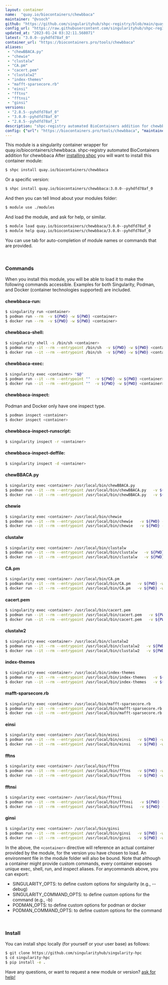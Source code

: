```yaml
---
layout: container
name:  "quay.io/biocontainers/chewbbaca"
maintainer: "@vsoch"
github: "https://github.com/singularityhub/shpc-registry/blob/main/quay.io/biocontainers/chewbbaca/container.yaml"
config_url: "https://raw.githubusercontent.com/singularityhub/shpc-registry/main/quay.io/biocontainers/chewbbaca/container.yaml"
updated_at: "2023-01-24 03:32:11.568071"
latest: "3.0.0--pyhdfd78af_0"
container_url: "https://biocontainers.pro/tools/chewbbaca"
aliases:
 - "chewBBACA.py"
 - "chewie"
 - "clustalw"
 - "CA.pm"
 - "cacert.pem"
 - "clustalw2"
 - "index-themes"
 - "mafft-sparsecore.rb"
 - "einsi"
 - "fftns"
 - "fftnsi"
 - "ginsi"
versions:
 - "2.8.5--pyhdfd78af_0"
 - "3.0.0--pyhdfd78af_0"
 - "2.8.5--pyhdfd78af_1"
description: "shpc-registry automated BioContainers addition for chewbbaca"
config: {"url": "https://biocontainers.pro/tools/chewbbaca", "maintainer": "@vsoch", "description": "shpc-registry automated BioContainers addition for chewbbaca", "latest": {"3.0.0--pyhdfd78af_0": "sha256:293aba861b02baa4bfef96577bc3e10a71381acdefc4117d3f6682ef71304aab"}, "tags": {"2.8.5--pyhdfd78af_0": "sha256:3c32318871e17ad1e6b4b0d38085fb6ca25e250ced5721798705944d8fc3c9a0", "3.0.0--pyhdfd78af_0": "sha256:293aba861b02baa4bfef96577bc3e10a71381acdefc4117d3f6682ef71304aab", "2.8.5--pyhdfd78af_1": "sha256:4cd89b7427fcfeb607852783168b8cffbc22578b935dc06dc3e52d0193ecff15"}, "docker": "quay.io/biocontainers/chewbbaca", "aliases": {"chewBBACA.py": "/usr/local/bin/chewBBACA.py", "chewie": "/usr/local/bin/chewie", "clustalw": "/usr/local/bin/clustalw", "CA.pm": "/usr/local/bin/CA.pm", "cacert.pem": "/usr/local/bin/cacert.pem", "clustalw2": "/usr/local/bin/clustalw2", "index-themes": "/usr/local/bin/index-themes", "mafft-sparsecore.rb": "/usr/local/bin/mafft-sparsecore.rb", "einsi": "/usr/local/bin/einsi", "fftns": "/usr/local/bin/fftns", "fftnsi": "/usr/local/bin/fftnsi", "ginsi": "/usr/local/bin/ginsi"}}
---
```


This module is a singularity container wrapper for quay.io/biocontainers/chewbbaca.
shpc-registry automated BioContainers addition for chewbbaca
After [installing shpc](#install) you will want to install this container module:


```bash
$ shpc install quay.io/biocontainers/chewbbaca
```

Or a specific version:

```bash
$ shpc install quay.io/biocontainers/chewbbaca:3.0.0--pyhdfd78af_0
```

And then you can tell lmod about your modules folder:

```bash
$ module use ./modules
```

And load the module, and ask for help, or similar.

```bash
$ module load quay.io/biocontainers/chewbbaca/3.0.0--pyhdfd78af_0
$ module help quay.io/biocontainers/chewbbaca/3.0.0--pyhdfd78af_0
```

You can use tab for auto-completion of module names or commands that are provided.

<br>

### Commands

When you install this module, you will be able to load it to make the following commands accessible.
Examples for both Singularity, Podman, and Docker (container technologies supported) are included.

#### chewbbaca-run:

```bash
$ singularity run <container>
$ podman run --rm  -v ${PWD} -w ${PWD} <container>
$ docker run --rm  -v ${PWD} -w ${PWD} <container>
```

#### chewbbaca-shell:

```bash
$ singularity shell -s /bin/sh <container>
$ podman run --it --rm --entrypoint /bin/sh  -v ${PWD} -w ${PWD} <container>
$ docker run --it --rm --entrypoint /bin/sh  -v ${PWD} -w ${PWD} <container>
```

#### chewbbaca-exec:

```bash
$ singularity exec <container> "$@"
$ podman run --it --rm --entrypoint ""  -v ${PWD} -w ${PWD} <container> "$@"
$ docker run --it --rm --entrypoint ""  -v ${PWD} -w ${PWD} <container> "$@"
```

#### chewbbaca-inspect:

Podman and Docker only have one inspect type.

```bash
$ podman inspect <container>
$ docker inspect <container>
```

#### chewbbaca-inspect-runscript:

```bash
$ singularity inspect -r <container>
```

#### chewbbaca-inspect-deffile:

```bash
$ singularity inspect -d <container>
```


#### chewBBACA.py

```bash
$ singularity exec <container> /usr/local/bin/chewBBACA.py
$ podman run --it --rm --entrypoint /usr/local/bin/chewBBACA.py   -v ${PWD} -w ${PWD} <container> -c " $@"
$ docker run --it --rm --entrypoint /usr/local/bin/chewBBACA.py   -v ${PWD} -w ${PWD} <container> -c " $@"
```


#### chewie

```bash
$ singularity exec <container> /usr/local/bin/chewie
$ podman run --it --rm --entrypoint /usr/local/bin/chewie   -v ${PWD} -w ${PWD} <container> -c " $@"
$ docker run --it --rm --entrypoint /usr/local/bin/chewie   -v ${PWD} -w ${PWD} <container> -c " $@"
```


#### clustalw

```bash
$ singularity exec <container> /usr/local/bin/clustalw
$ podman run --it --rm --entrypoint /usr/local/bin/clustalw   -v ${PWD} -w ${PWD} <container> -c " $@"
$ docker run --it --rm --entrypoint /usr/local/bin/clustalw   -v ${PWD} -w ${PWD} <container> -c " $@"
```


#### CA.pm

```bash
$ singularity exec <container> /usr/local/bin/CA.pm
$ podman run --it --rm --entrypoint /usr/local/bin/CA.pm   -v ${PWD} -w ${PWD} <container> -c " $@"
$ docker run --it --rm --entrypoint /usr/local/bin/CA.pm   -v ${PWD} -w ${PWD} <container> -c " $@"
```


#### cacert.pem

```bash
$ singularity exec <container> /usr/local/bin/cacert.pem
$ podman run --it --rm --entrypoint /usr/local/bin/cacert.pem   -v ${PWD} -w ${PWD} <container> -c " $@"
$ docker run --it --rm --entrypoint /usr/local/bin/cacert.pem   -v ${PWD} -w ${PWD} <container> -c " $@"
```


#### clustalw2

```bash
$ singularity exec <container> /usr/local/bin/clustalw2
$ podman run --it --rm --entrypoint /usr/local/bin/clustalw2   -v ${PWD} -w ${PWD} <container> -c " $@"
$ docker run --it --rm --entrypoint /usr/local/bin/clustalw2   -v ${PWD} -w ${PWD} <container> -c " $@"
```


#### index-themes

```bash
$ singularity exec <container> /usr/local/bin/index-themes
$ podman run --it --rm --entrypoint /usr/local/bin/index-themes   -v ${PWD} -w ${PWD} <container> -c " $@"
$ docker run --it --rm --entrypoint /usr/local/bin/index-themes   -v ${PWD} -w ${PWD} <container> -c " $@"
```


#### mafft-sparsecore.rb

```bash
$ singularity exec <container> /usr/local/bin/mafft-sparsecore.rb
$ podman run --it --rm --entrypoint /usr/local/bin/mafft-sparsecore.rb   -v ${PWD} -w ${PWD} <container> -c " $@"
$ docker run --it --rm --entrypoint /usr/local/bin/mafft-sparsecore.rb   -v ${PWD} -w ${PWD} <container> -c " $@"
```


#### einsi

```bash
$ singularity exec <container> /usr/local/bin/einsi
$ podman run --it --rm --entrypoint /usr/local/bin/einsi   -v ${PWD} -w ${PWD} <container> -c " $@"
$ docker run --it --rm --entrypoint /usr/local/bin/einsi   -v ${PWD} -w ${PWD} <container> -c " $@"
```


#### fftns

```bash
$ singularity exec <container> /usr/local/bin/fftns
$ podman run --it --rm --entrypoint /usr/local/bin/fftns   -v ${PWD} -w ${PWD} <container> -c " $@"
$ docker run --it --rm --entrypoint /usr/local/bin/fftns   -v ${PWD} -w ${PWD} <container> -c " $@"
```


#### fftnsi

```bash
$ singularity exec <container> /usr/local/bin/fftnsi
$ podman run --it --rm --entrypoint /usr/local/bin/fftnsi   -v ${PWD} -w ${PWD} <container> -c " $@"
$ docker run --it --rm --entrypoint /usr/local/bin/fftnsi   -v ${PWD} -w ${PWD} <container> -c " $@"
```


#### ginsi

```bash
$ singularity exec <container> /usr/local/bin/ginsi
$ podman run --it --rm --entrypoint /usr/local/bin/ginsi   -v ${PWD} -w ${PWD} <container> -c " $@"
$ docker run --it --rm --entrypoint /usr/local/bin/ginsi   -v ${PWD} -w ${PWD} <container> -c " $@"
```



In the above, the `<container>` directive will reference an actual container provided
by the module, for the version you have chosen to load. An environment file in the
module folder will also be bound. Note that although a container
might provide custom commands, every container exposes unique exec, shell, run, and
inspect aliases. For anycommands above, you can export:

 - SINGULARITY_OPTS: to define custom options for singularity (e.g., --debug)
 - SINGULARITY_COMMAND_OPTS: to define custom options for the command (e.g., -b)
 - PODMAN_OPTS: to define custom options for podman or docker
 - PODMAN_COMMAND_OPTS: to define custom options for the command

<br>

### Install

You can install shpc locally (for yourself or your user base) as follows:

```bash
$ git clone https://github.com/singularityhub/singularity-hpc
$ cd singularity-hpc
$ pip install -e .
```

Have any questions, or want to request a new module or version? [ask for help!](https://github.com/singularityhub/singularity-hpc/issues)